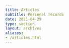 ```yaml
---
title: Articles
subtitle: Personal records
date: 2021-04-29
type: section
layout: archives
aliases:
- /articles.html
---
```

